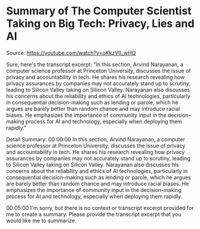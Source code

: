 # Summary of The Computer Scientist Taking on Big Tech: Privacy, Lies and AI

Source: https://youtube.com/watch?v=oKkzVII_wHQ

Sure, here's the transcript excerpt: "In this section, Arvind Narayanan, a computer science professor at Princeton University, discusses the issue of privacy and accountability in tech. He shares his research revealing how privacy assurances by companies may not accurately stand up to scrutiny, leading to Silicon Valley taking on Silicon Valley. Narayanan also discusses his concerns about the reliability and ethics of AI technologies, particularly in consequential decision-making such as lending or parole, which he argues are barely better than random chance and may introduce racial biases. He emphasizes the importance of community input in the decision-making process for AI and technology, especially when deploying them rapidly."

Detail Summary: 
00:00:00
In this section, Arvind Narayanan, a computer science professor at Princeton University, discusses the issue of privacy and accountability in tech. He shares his research revealing how privacy assurances by companies may not accurately stand up to scrutiny, leading to Silicon Valley taking on Silicon Valley. Narayanan also discusses his concerns about the reliability and ethics of AI technologies, particularly in consequential decision-making such as lending or parole, which he argues are barely better than random chance and may introduce racial biases. He emphasizes the importance of community input in the decision-making process for AI and technology, especially when deploying them rapidly.

00:05:00
I'm sorry, but there is no context or transcript excerpt provided for me to create a summary. Please provide the transcript excerpt that you would like me to summarize.

